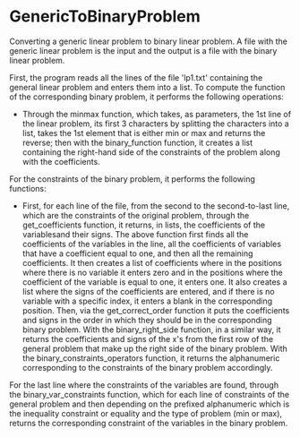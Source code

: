 # GenericToBinaryProblem
Converting a generic linear problem to binary linear problem. A file with the generic linear problem is the input and the output is a file with the binary linear problem.

First, the program reads all the lines of the file 'lp1.txt' containing the general linear problem and enters them into a list. To compute the function of the corresponding binary problem, it performs the following operations:
- Through the minmax function, which takes, as parameters, the 1st line of the linear problem, its first 3 characters by splitting the characters into a list, takes the 1st element that is either min or max and returns the reverse; then with the binary_function function, it creates a list containing the right-hand side of the constraints of the problem along with the coefficients.


For the constraints of the binary problem, it performs the following functions:
- First, for each line of the file, from the second to the second-to-last line, which are the constraints of the original problem, through the get_coefficients function, it returns, in lists, the coefficients of the variablesand their signs. The above function first finds all the coefficients of the variables in the line, all the coefficients of variables that have a coefficient equal to one, and then all the remaining coefficients. It then creates a list of coefficients where in the positions where there is no variable it enters zero and in the positions where the coefficient of the variable is equal to one, it enters one. It also creates a list where the signs of the coefficients are entered, and if there is no variable with a specific index, it enters a blank in the corresponding position. Then, via the get_correct_order function it puts the coefficients and signs in the order in which they should be in the corresponding binary problem. With the binary_right_side function, in a similar way, it returns the coefficients and signs of the x's from the first row of the general problem that make up the right side of the binary problem. With the binary_constraints_operators function, it returns the alphanumeric corresponding to the constraints of the binary problem accordingly.

For the last line where the constraints of the variables are found, through the binary_var_constraints function, which for each line of constraints of the general problem and then depending on the prefixed alphanumeric which is the inequality constraint or equality and the type of problem (min or max), returns the corresponding constraint of the variables in the binary problem.
